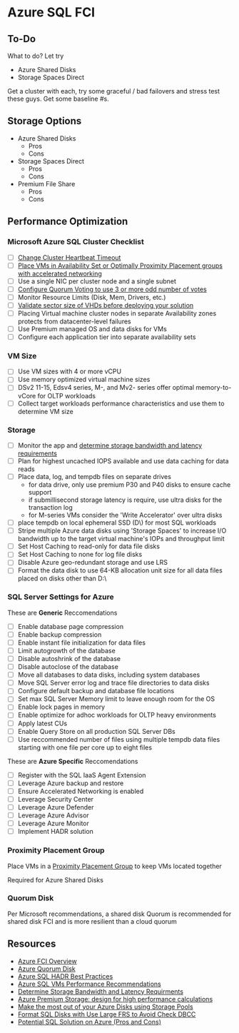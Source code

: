 # Azure SQL FCI #

## To-Do ##

What to do? Let try

* Azure Shared Disks
* Storage Spaces Direct

Get a cluster with each, try some graceful / bad failovers and stress test these guys.
Get some baseline #s.

## Storage Options ##

* Azure Shared Disks
  * Pros
  * Cons
* Storage Spaces Direct
  * Pros
  * Cons
* Premium File Share
  * Pros
  * Cons

## Performance Optimization ##

### Microsoft Azure SQL Cluster Checklist ###

* [ ] [Change Cluster Heartbeat Timeout](https://docs.microsoft.com/en-us/azure/azure-sql/virtual-machines/windows/hadr-cluster-best-practices?tabs=windows2012#heartbeat-and-threshold)
* [ ] [Place VMs in Availability Set or Optimally Proximity Placement groups with accelerated networking](https://docs.microsoft.com/en-us/azure/azure-sql/virtual-machines/windows/hadr-cluster-best-practices?tabs=windows2012#vm-availability-settings)
* [ ] Use a single NIC per cluster node and a single subnet
* [ ] [Configure Quorum Voting to use 3 or more odd number of votes](https://docs.microsoft.com/en-us/azure/azure-sql/virtual-machines/windows/hadr-cluster-best-practices?tabs=windows2012#quorum-voting)
* [ ] Monitor Resource Limits (Disk, Mem, Drivers, etc.)
* [ ] [Validate sector size of VHDs before deploying your solution](https://support.microsoft.com/en-us/topic/kb3009974-fix-slow-synchronization-when-disks-have-different-sector-sizes-for-primary-and-secondary-replica-log-files-in-sql-server-ag-and-logshipping-environments-ed181bf3-ce80-b6d0-f268-34135711043c)
* [ ] Placing Virtual machine cluster nodes in separate Availability zones protects from datacenter-level failures
* [ ] Use Premium managed OS and data disks for VMs
* [ ] Configure each application tier into separate availability sets

### VM Size ###

* [ ] Use VM sizes with 4 or more vCPU
* [ ] Use memory optimized virtual machine sizes
* [ ] DSv2 11-15, Edsv4 series, M-, and Mv2- series offer optimal memory-to-vCore for OLTP workloads
* [ ] Collect target workloads performance characteristics and use them to determine VM size

### Storage ###

* [ ] Monitor the app and [determine storage bandwidth and latency requirements](https://docs.microsoft.com/en-us/azure/virtual-machines/premium-storage-performance#counters-to-measure-application-performance-requirements)
* [ ] Plan for highest uncached IOPS available and use data caching for data reads
* [ ] Place data, log, and tempdb files on separate drives
  * for data drive, only use premium P30 and P40 disks to ensure cache support
  * if submillisecond storage latency is require, use ultra disks for the transaction log
  * for M-series VMs consider the 'Write Accelerator' over ultra disks
* [ ] place tempdb on local ephemeral SSD (D\\) for most SQL workloads
* [ ] Stripe multiple Azure data disks using 'Storage Spaces' to increase I/O bandwidth up to the target virtual machine's IOPs and throughput limit
* [ ] Set Host Caching to read-only for data file disks
* [ ] Set Host Caching to none for log file disks
* [ ] Disable Azure geo-redundant storage and use LRS
* [ ] Format the data disk to use 64-KB allocation unit size for all data files placed on disks other than D:\\

### SQL Server Settings for Azure ###

These are **Generic** Reccomendations

* [ ] Enable database page compression
* [ ] Enable backup compression
* [ ] Enable instant file initialization for data files
* [ ] Limit autogrowth of the database
* [ ] Disable autoshrink of the database
* [ ] Disable autoclose of the database
* [ ] Move all databases to data disks, including system databases
* [ ] Move SQL Server error log and trace file directories to data disks
* [ ] Configure default backup and database file locations
* [ ] Set max SQL Server Memory limit to leave enough room for the OS
* [ ] Enable lock pages in memory
* [ ] Enable optimize for adhoc workloads for OLTP heavy environments
* [ ] Apply latest CUs
* [ ] Enable Query Store on all production SQL Server DBs
* [ ] Use reccommended number of files using multiple tempdb data files starting with one file per core up to eight files

These are **Azure Specific** Reccomendations

* [ ] Register with the SQL IaaS Agent Extension
* [ ] Leverage Azure backup and restore
* [ ] Ensure Accelerated Networking is enabled
* [ ] Leverage Security Center
* [ ] Leverage Azure Defender
* [ ] Leverage Azure Advisor
* [ ] Leverage Azure Monitor
* [ ] Implement HADR solution

### Proximity Placement Group ###

Place VMs in a [Proximity Placement Group](https://docs.microsoft.com/en-us/azure/virtual-machines/co-location#proximity-placement-groups) to keep VMs located together

Required for Azure Shared Disks

### Quorum Disk ###

Per Microsoft recommendations, a shared disk Quorum is recommended for shared disk FCI and is more resilient than a cloud quorum

## Resources ##

* [Azure FCI Overview](https://docs.microsoft.com/en-us/azure/azure-sql/virtual-machines/windows/failover-cluster-instance-overview)
* [Azure Quorum Disk](https://docs.microsoft.com/en-us/azure/azure-sql/virtual-machines/windows/hadr-cluster-best-practices?tabs=windows2012#quorum)
* [Azure SQL HADR Best Practices](https://docs.microsoft.com/en-us/azure/azure-sql/virtual-machines/windows/hadr-cluster-best-practices?tabs=windows2012)
* [Azure SQL VMs Performance Recommendations](https://docs.microsoft.com/en-us/azure/azure-sql/virtual-machines/windows/performance-guidelines-best-practices-checklist)
* [Determine Storage Bandwidth and Latency Requirments](https://docs.microsoft.com/en-us/azure/virtual-machines/premium-storage-performance#counters-to-measure-application-performance-requirements)
* [Azure Premium Storage: design for high performance calculations](https://docs.microsoft.com/en-us/azure/virtual-machines/premium-storage-performance#application-performance-requirements-checklist)
* [Make the most out of your Azure Disks using Storage Pools](https://blog.coeo.com/make-the-most-out-of-your-azure-disks-using-storage-pools)
* [Format SQL Disks with Use Large FRS to Avoid Check DBCC](https://www.codykonior.com/2017/10/18/are-your-disks-formatted-with-uselargefrs/)
* [Potential SQL Solution on Azure (Pros and Cons)](https://www.omegamadlab.com/sql-server-high-availability-solutions-on-azure-vms/)